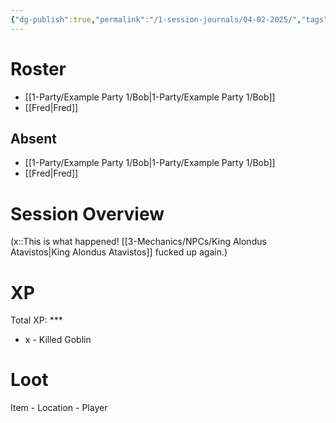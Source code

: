 ```yaml
---
{"dg-publish":true,"permalink":"/1-session-journals/04-02-2025/","tags":["journal","gardenEntry","gardenEntry"]}
---
```



# Roster 



- [[1-Party/Example Party 1/Bob\|1-Party/Example Party 1/Bob]] 
- [[Fred\|Fred]] 

## Absent



- [[1-Party/Example Party 1/Bob\|1-Party/Example Party 1/Bob]] 
- [[Fred\|Fred]] 

# Session Overview



(x::This is what happened! [[3-Mechanics/NPCs/King Alondus Atavistos\|King Alondus Atavistos]] fucked up again.)

# XP

Total XP: ***
- x - Killed Goblin

# Loot

Item - Location - Player